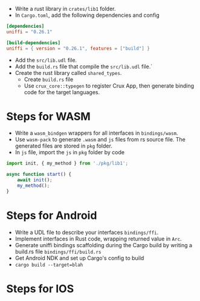 - Write a rust library in `crates/lib1` folder.
- In `Cargo.toml`, add the following dependencies and config
```toml
[dependencies]
uniffi = "0.26.1"

[build-dependencies]
uniffi = { version = "0.26.1", features = ["build"] }
```
- Add the `src/lib.udl` file.
- Add the `build.rs` file that compile the `src/lib.udl` file.`
- Create the rust library called `shared_types`.
    - Create `build.rs` file
    - Use `crux_core::typegen` to register Crux App, then generate binding code for the target languages.

# Steps for WASM
- Write a `wasm_bindgen` wrappers for all interfaces in `bindings/wasm`.
- Use `wasm-pack` to generate `.wasm` and `js` files from rs source file. The generated files are stored in `pkg` folder.
- In `js` file, import the `js` in `pkg` folder by code
```ts
import init, { my_method } from './pkg/lib1';

async function start() {
    await init();
    my_method();
}
```

# Steps for Android
- Write a UDL file to describe your interfaces `bindings/ffi`.
- Implement interfaces in Rust code, wrapping returned value in `Arc`.
- Generate uniffi bindings scaffolding during the Cargo build by writing a build.rs file `bindings/ffi/build.rs`
- Get Android NDK and set up Cargo's config to build
- `cargo build --target=blah`

# Steps for IOS